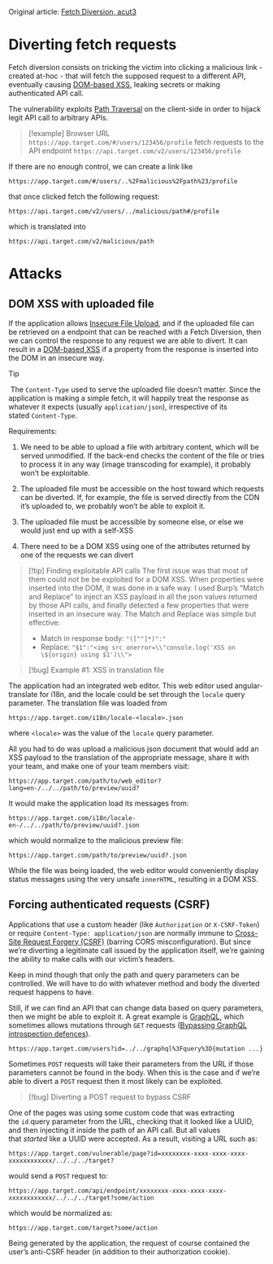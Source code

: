 Original article: [Fetch Diversion, acut3](https://acut3.github.io/bug-bounty/2023/01/03/fetch-diversion.html#diverting-fetch-requests)

# Diverting fetch requests

Fetch diversion consists on tricking the victim into clicking a malicious link - created at-hoc - that will fetch the supposed request to a different API, eventually causing [DOM-based XSS](DOM-based%20vulnerabilities.md#DOM-based%20XSS), leaking secrets or making authenticated API call.

The vulnerability exploits [Path Traversal](Path%20Traversal.md) on the client-side in order to hijack legit API call to arbitrary APIs.

>[!example]
>Browser URL `https://app.target.com/#/users/123456/profile` fetch requests to the API endpoint `https://api.target.com/v2/users/123456/profile`

If there are no enough control, we can create a link like  
```
https://app.target.com/#/users/..%2Fmalicious%2Fpath%23/profile
``` 
that once clicked fetch the following request:
```
https://api.target.com/v2/users/../malicious/path#/profile
```
which is translated into 
```
https://api.target.com/v2/malicious/path
```

# Attacks

## DOM XSS with uploaded file

If the application allows [Insecure File Upload](Insecure%20File%20Upload.md), and if the uploaded file can be retrieved on a endpoint that can be reached with a Fetch Diversion, then we can control the response to any request we are able to divert. It can result in a [DOM-based XSS](DOM-based%20vulnerabilities.md#DOM-based%20XSS) if a property from the response is inserted into the DOM in an insecure way.

>[!tip]
> The `Content-Type` used to serve the uploaded file doesn’t matter. Since the application is making a simple fetch, it will happily treat the response as whatever it expects (usually `application/json`), irrespective of its stated `Content-Type`.

Requirements:
1. We need to be able to upload a file with arbitrary content, which will be served unmodified. If the back-end checks the content of the file or tries to process it in any way (image transcoding for example), it probably won’t be exploitable.
    
2. The uploaded file must be accessible on the host toward which requests can be diverted. If, for example, the file is served directly from the CDN it’s uploaded to, we probably won’t be able to exploit it.
    
3. The uploaded file must be accessible by someone else, or else we would just end up with a self-XSS
    
4. There need to be a DOM XSS using one of the attributes returned by one of the requests we can divert

>[!tip] Finding exploitable API calls
The first issue was that most of them could not be be exploited for a DOM XSS. When properties were inserted into the DOM, it was done in a safe way. I used Burp’s “Match and Replace” to inject an XSS payload in all the json values returned by those API calls, and finally detected a few properties that were inserted in an insecure way. The Match and Replace was simple but effective:
>- Match in response body: `"([^"]*)":"`
>- Replace: `"$1":"<img src onerror=\\"console.log('XSS on \${origin} using $1')\\">`

>[!bug] Example #1: XSS in translation file

The application had an integrated web editor. This web editor used angular-translate for i18n, and the locale could be set through the `locale` query parameter. The translation file was loaded from
```
https://app.target.com/i18n/locale-<locale>.json
```
where `<locale>` was the value of the `locale` query parameter.

All you had to do was upload a malicious json document that would add an XSS payload to the translation of the appropriate message, share it with your team, and make one of your team members visit:
```
https://app.target.com/path/to/web_editor?lang=en-/../../path/to/preview/uuid?
```

It would make the application load its messages from:
```
https://app.target.com/i18n/locale-en-/../../path/to/preview/uuid?.json
```

which would normalize to the malicious preview file:
```
https://app.target.com/path/to/preview/uuid?.json
```

While the file was being loaded, the web editor would conveniently display status messages using the very unsafe `innerHTML`, resulting in a DOM XSS.



## Forcing authenticated requests (CSRF)

Applications that use a custom header (like `Authorization` or `X-CSRF-Token`) or require `Content-Type: application/json` are normally immune to [Cross-Site Request Forgery (CSRF)](Session%20Attacks%20(CSRF,%20session%20stealing,%20etc.).md#Cross-Site%20Request%20Forgery%20(CSRF)) (barring CORS misconfiguration). But since we’re diverting a legitimate call issued by the application itself, we’re gaining the ability to make calls with our victim’s headers.

Keep in mind though that only the path and query parameters can be controlled. We will have to do with whatever method and body the diverted request happens to have.

Still, if we can find an API that can change data based on query parameters, then we might be able to exploit it. A great example is [GraphQL](GraphQL.md), which sometimes allows mutations through `GET` requests ([Bypassing GraphQL introspection defences](GraphQL%20vulnerabilities.md#Bypassing%20GraphQL%20introspection%20defences)).

```
https://app.target.com/users?id=../../graphql%3Fquery%3D{mutation ...}
```

Sometimes `POST` requests will take their parameters from the URL if those parameters cannot be found in the body. When this is the case and if we’re able to divert a `POST` request then it most likely can be exploited.

>[!bug] Diverting a POST request to bypass CSRF

One of the pages was using some custom code that was extracting the `id` query parameter from the URL, checking that it looked like a UUID, and then injecting it inside the path of an API call. But all values that _started_ like a UUID were accepted. As a result, visiting a URL such as:

```
https://app.target.com/vulnerable/page?id=xxxxxxxx-xxxx-xxxx-xxxx-xxxxxxxxxxxx/../../../target?
```

would send a `POST` request to:

```
https://app.target.com/api/endpoint/xxxxxxxx-xxxx-xxxx-xxxx-xxxxxxxxxxxx/../../../target?some/action
```

which would be normalized as:

```
https://app.target.com/target?some/action
```

Being generated by the application, the request of course contained the user’s anti-CSRF header (in addition to their authorization cookie).
